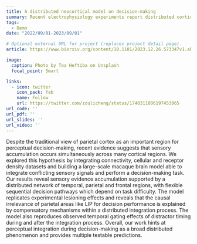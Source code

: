 ```yaml
---
title: A distributed neocortical model on decision-making
summary: Recent electrophysiology experiments report distributed cortical responses to a random-dot discrimination task, and we built a biologically plausible neocortical model incorporating with different datasets to capture this phenomenon 'article'.
tags:
  - Demo
date: "2022/09/01-2023/09/01"

# Optional external URL for project (replaces project detail page).
article: https://www.biorxiv.org/content/10.1101/2023.12.26.573347v1.abstract

image:
  caption: Photo by Toa Heftiba on Unsplash
  focal_point: Smart

links:
  - icon: twitter
    icon_pack: fab
    name: Follow
    url: https://twitter.com/zoulicheng/status/1740311006197453065
url_code: ''
url_pdf: ''
url_slides: ''
url_video: ''
---
```


Despite the traditional view of parietal cortex as an important region for perceptual decision-making, recent evidence suggests that sensory accumulation occurs simultaneously across many cortical regions. We explored this hypothesis by integrating connectivity, cellular and receptor density datasets and building a large-scale macaque brain model able to integrate conflicting sensory signals and perform a decision-making task. Our results reveal sensory evidence accumulation supported by a distributed network of temporal, parietal and frontal regions, with flexible sequential decision pathways which depend on task difficulty. The model replicates experimental lesioning effects and reveals that the causal irrelevance of parietal areas like LIP for decision performance is explained by compensatory mechanisms within a distributed integration process. The model also reproduces observed temporal gating effects of distractor timing during and after the integration process. Overall, our work hints at perceptual integration during decision-making as a broad distributed phenomenon and provides multiple testable predictions.